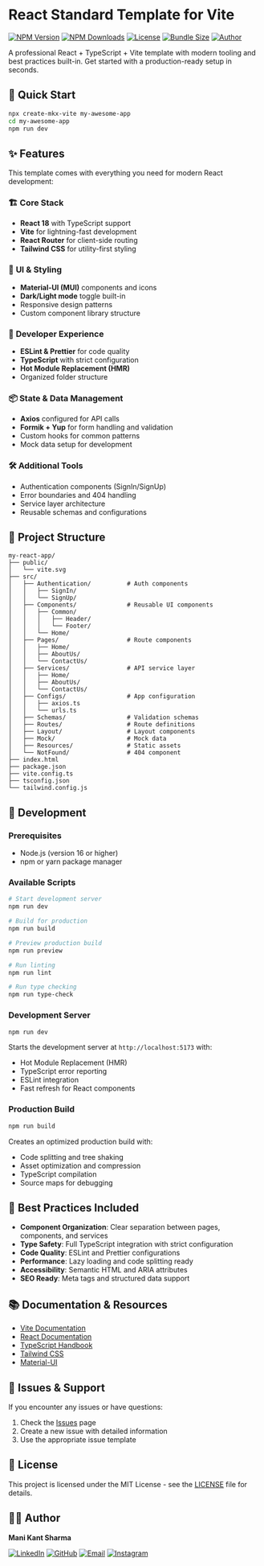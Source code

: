 # React Standard Template for Vite

[![NPM Version](https://img.shields.io/npm/v/create-mkx-vite?color=1C939D&style=flat-square)](https://www.npmjs.com/package/create-mkx-vite)
[![NPM Downloads](https://img.shields.io/npm/dt/create-mkx-vite?style=flat-square)](https://www.npmjs.com/package/create-mkx-vite)
[![License](https://img.shields.io/npm/l/create-mkx-vite?style=flat-square)](https://github.com/manikants98/create-mkx-vite/blob/main/LICENSE)
[![Bundle Size](https://img.shields.io/npm/unpacked-size/create-mkx-vite?style=flat-square)](https://www.npmjs.com/package/create-mkx-vite)
[![Author](https://img.shields.io/badge/Author-Mani%20Kant%20Sharma-blue?style=flat-square)](https://www.linkedin.com/in/manikants98)

A professional React + TypeScript + Vite template with modern tooling and best practices built-in. Get started with a production-ready setup in seconds.

## 🚀 Quick Start

```bash
npx create-mkx-vite my-awesome-app
cd my-awesome-app
npm run dev
```

## ✨ Features

This template comes with everything you need for modern React development:

### 🏗️ **Core Stack**

- **React 18** with TypeScript support
- **Vite** for lightning-fast development
- **React Router** for client-side routing
- **Tailwind CSS** for utility-first styling

### 🎨 **UI & Styling**

- **Material-UI (MUI)** components and icons
- **Dark/Light mode** toggle built-in
- Responsive design patterns
- Custom component library structure

### 🔧 **Developer Experience**

- **ESLint & Prettier** for code quality
- **TypeScript** with strict configuration
- **Hot Module Replacement (HMR)**
- Organized folder structure

### 📦 **State & Data Management**

- **Axios** configured for API calls
- **Formik + Yup** for form handling and validation
- Custom hooks for common patterns
- Mock data setup for development

### 🛠️ **Additional Tools**

- Authentication components (SignIn/SignUp)
- Error boundaries and 404 handling
- Service layer architecture
- Reusable schemas and configurations

## 📁 Project Structure

```
my-react-app/
├── public/
│   └── vite.svg
├── src/
│   ├── Authentication/          # Auth components
│   │   ├── SignIn/
│   │   └── SignUp/
│   ├── Components/              # Reusable UI components
│   │   ├── Common/
│   │   │   ├── Header/
│   │   │   └── Footer/
│   │   └── Home/
│   ├── Pages/                   # Route components
│   │   ├── Home/
│   │   ├── AboutUs/
│   │   └── ContactUs/
│   ├── Services/                # API service layer
│   │   ├── Home/
│   │   ├── AboutUs/
│   │   └── ContactUs/
│   ├── Configs/                 # App configuration
│   │   ├── axios.ts
│   │   └── urls.ts
│   ├── Schemas/                 # Validation schemas
│   ├── Routes/                  # Route definitions
│   ├── Layout/                  # Layout components
│   ├── Mock/                    # Mock data
│   ├── Resources/               # Static assets
│   └── NotFound/                # 404 component
├── index.html
├── package.json
├── vite.config.ts
├── tsconfig.json
└── tailwind.config.js
```

## 🔨 Development

### Prerequisites

- Node.js (version 16 or higher)
- npm or yarn package manager

### Available Scripts

```bash
# Start development server
npm run dev

# Build for production
npm run build

# Preview production build
npm run preview

# Run linting
npm run lint

# Run type checking
npm run type-check
```

### Development Server

```bash
npm run dev
```

Starts the development server at `http://localhost:5173` with:

- Hot Module Replacement (HMR)
- TypeScript error reporting
- ESLint integration
- Fast refresh for React components

### Production Build

```bash
npm run build
```

Creates an optimized production build with:

- Code splitting and tree shaking
- Asset optimization and compression
- TypeScript compilation
- Source maps for debugging

## 🎯 Best Practices Included

- **Component Organization**: Clear separation between pages, components, and services
- **Type Safety**: Full TypeScript integration with strict configuration
- **Code Quality**: ESLint and Prettier configurations
- **Performance**: Lazy loading and code splitting ready
- **Accessibility**: Semantic HTML and ARIA attributes
- **SEO Ready**: Meta tags and structured data support

## 📚 Documentation & Resources

- [Vite Documentation](https://vitejs.dev/)
- [React Documentation](https://react.dev/)
- [TypeScript Handbook](https://www.typescriptlang.org/docs/)
- [Tailwind CSS](https://tailwindcss.com/docs)
- [Material-UI](https://mui.com/)

## 🐛 Issues & Support

If you encounter any issues or have questions:

1. Check the [Issues](https://github.com/manikants98/create-mkx-vite/issues) page
2. Create a new issue with detailed information
3. Use the appropriate issue template

## 📄 License

This project is licensed under the MIT License - see the [LICENSE](LICENSE) file for details.

## 👨‍💻 Author

**Mani Kant Sharma**

[![LinkedIn](https://img.shields.io/badge/-LinkedIn-0077B5?style=for-the-badge&logo=linkedin&logoColor=white)](https://www.linkedin.com/in/manikants98)
[![GitHub](https://img.shields.io/badge/-GitHub-181717?style=for-the-badge&logo=github&logoColor=white)](https://github.com/manikants98)
[![Email](https://img.shields.io/badge/-Gmail-D14836?style=for-the-badge&logo=gmail&logoColor=white)](mailto:manikants157@gmail.com)
[![Instagram](https://img.shields.io/badge/-Instagram-E4405F?style=for-the-badge&logo=instagram&logoColor=white)](https://www.instagram.com/manikantsharmaa/)
